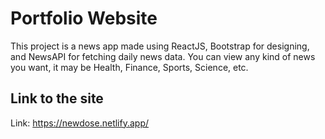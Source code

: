 # Portfolio Website

This project is a news app made using ReactJS, Bootstrap for designing, and NewsAPI for fetching daily news data. You can view any kind of news you want, it may be Health, Finance, Sports, Science, etc.

## Link to the site

Link: https://newdose.netlify.app/
